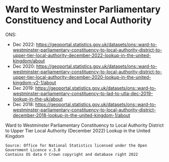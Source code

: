 # Ward to Westminster Parliamentary Constituency and Local Authority

ONS:

- Dec 2022: https://geoportal.statistics.gov.uk/datasets/ons::ward-to-westminster-parliamentary-constituency-to-local-authority-district-to-upper-tier-local-authority-december-2022-lookup-in-the-united-kingdom/about
- Dec 2020: https://geoportal.statistics.gov.uk/datasets/ons::ward-to-westminster-parliamentary-constituency-to-local-authority-district-to-upper-tier-local-authority-december-2020-lookup-in-the-united-kingdom-v2-1/about
- Dec 2019: https://geoportal.statistics.gov.uk/datasets/ons::ward-to-westminster-parliamentary-constituency-to-lad-to-utla-dec-2019-lookup-in-the-uk/about
- Dec 2018: https://geoportal.statistics.gov.uk/datasets/ons::ward-to-westminster-parliamentary-constituency-to-local-authority-district-december-2018-lookup-in-the-united-kingdom-1/about

Ward to Westminster Parliamentary Constituency to Local Authority District to Upper Tier Local Authority (December 2022) Lookup in the United Kingdom

```
Source: Office for National Statistics licensed under the Open Government Licence v.3.0
Contains OS data © Crown copyright and database right 2022
```
